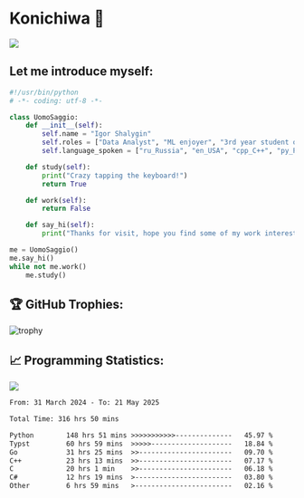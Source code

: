 # Konichiwa 👋
![](https://komarev.com/ghpvc/?username=IgorFandre&color=brightgreen)

## Let me introduce myself:
```py
#!/usr/bin/python
# -*- coding: utf-8 -*-

class UomoSaggio:
    def __init__(self):
        self.name = "Igor Shalygin"
        self.roles = ["Data Analyst", "ML enjoyer", "3rd year student of MIPT"]
        self.language_spoken = ["ru_Russia", "en_USA", "cpp_C++", "py_Python", "go_Golang"]

    def study(self):
        print("Crazy tapping the keyboard!")
        return True

    def work(self):
        return False

    def say_hi(self):
        print("Thanks for visit, hope you find some of my work interesting.")

me = UomoSaggio()
me.say_hi()
while not me.work()
    me.study()
```

## 🏆 GitHub Trophies:
![trophy](https://github-profile-trophy.vercel.app/?username=IgorFandre&title=MultiLanguage,Repositories,Commits,Experience,PullRequest,Reviews)

## 📈 Programming Statistics:

![](https://github-profile-summary-cards.vercel.app/api/cards/profile-details?username=IgorFandre&theme=solarized_dark)

<!--START_SECTION:waka-->

```txt
From: 31 March 2024 - To: 21 May 2025

Total Time: 316 hrs 50 mins

Python        148 hrs 51 mins >>>>>>>>>>>--------------   45.97 %
Typst         60 hrs 59 mins  >>>>>--------------------   18.84 %
Go            31 hrs 25 mins  >>-----------------------   09.70 %
C++           23 hrs 13 mins  >>-----------------------   07.17 %
C             20 hrs 1 min    >>-----------------------   06.18 %
C#            12 hrs 19 mins  >------------------------   03.80 %
Other         6 hrs 59 mins   >------------------------   02.16 %
```

<!--END_SECTION:waka-->
